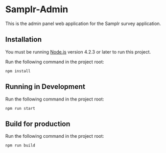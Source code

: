 # Samplr-Admin

This is the admin panel web application for the Samplr survey application.

## Installation

You must be running [Node.js](https://nodejs.org/en/) version 4.2.3 or later to run this project.

Run the following command in the project root:

`npm install`

## Running in Development
Run the following command in the project root:

`npm run start`

## Build for production
Run the following command in the project root:

`npm run build`
